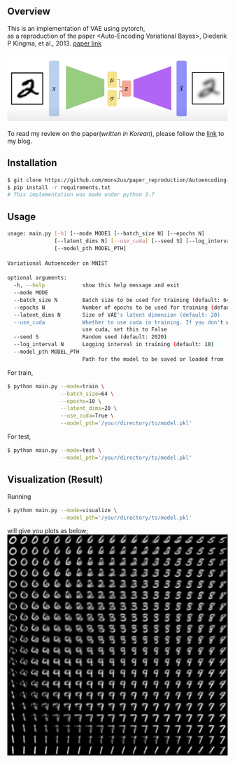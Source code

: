 ## Overview
This is an implementation of VAE using pytorch,<br>
as a reproduction of the paper \<Auto-Encoding Variational Bayes\>, Diederik P Kingma, et al., 2013. [paper link](https://arxiv.org/abs/1312.6114)<br><br>
![image](./assets/vae_archi_1.png)<br><br>
To read my review on the paper(_written in Korean_), please follow the [link](https://mons2us.github.io/deeplearning/2020/10/10/vae.html) to my blog.

## Installation
```bash
$ git clone https://github.com/mons2us/paper_reproduction/Autoencoding-Variational-Bayes.git
$ pip install -r requirements.txt
# This implementation was made under python 3.7
```

## Usage
```bash
usage: main.py [-h] [--mode MODE] [--batch_size N] [--epochs N]
               [--latent_dims N] [--use_cuda] [--seed S] [--log_interval N]
               [--model_pth MODEL_PTH]

Variational Autoencoder on MNIST

optional arguments:
  -h, --help            show this help message and exit
  --mode MODE
  --batch_size N        Batch size to be used for training (default: 64)
  --epochs N            Number of epochs to be used for training (default: 10)
  --latent_dims N       Size of VAE's latent dimension (default: 20)
  --use_cuda            Whether to use cuda in training. If you don't want to
                        use cuda, set this to False
  --seed S              Random seed (default: 2020)
  --log_interval N      Logging interval in training (default: 10)
  --model_pth MODEL_PTH
                        Path for the model to be saved or loaded from
```

For train,
```bash
$ python main.py --mode=train \
                 --batch_size=64 \
                 --epochs=10 \
                 --latent_dims=20 \
                 --use_cuda=True \
                 --model_pth='/your/directory/to/model.pkl'
```

For test,
```bash
$ python main.py --mode=test \
                 --model_pth='/your/directory/to/model.pkl'
```

## Visualization (Result)
Running
```bash
$ python main.py --mode=visualize \
                 --model_pth='/your/directory/to/model.pkl'
```
will give you plots as below;<br>
![image](./assets/mnist_vis_decoded.png)
